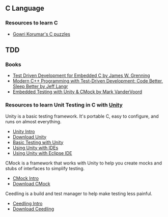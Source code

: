 ## C Language

### Resources to learn C
* [Gowri Korumar's C puzzles](http://www.gowrikumar.com/c/)

## TDD

### Books
* [Test Driven Development for Embedded C by James W. Grenning](http://pragprog.com/book/jgade/test-driven-development-for-embedded-c)
* [Modern C++ Programming with Test-Driven Development: Code Better, Sleep Better by Jeff Langr](http://pragprog.com/book/lotdd/modern-c-programming-with-test-driven-development)
* [Embedded Testing with Unity & CMock by Mark VanderVoord](http://www.lulu.com/spotlight/mvandervoord)

### Resources to learn Unit Testing in C with [Unity](http://throwtheswitch.org/)
Unity is a basic testing framework. It's portable C, easy to configure, and runs on almost everything.

* [Unity Intro](http://throwtheswitch.org/white-papers/unity-intro.html)
* [Download Unity](https://github.com/ThrowTheSwitch/Unity/archive/master.zip)
* [Basic Testing with Unity](http://throwtheswitch.org/white-papers/basic-testing-with-unity.html)
* [Using Unity with IDEs](http://throwtheswitch.org/white-papers/using-with-ides.html)
* [Using Unity with Eclipse IDE](http://throwtheswitch.squarespace.com/white-papers/using-eclipse-ide.html)

CMock is a framework that works with Unity to help you create mocks and stubs of interfaces to simplify testing.

* [CMock Intro](http://throwtheswitch.org/white-papers/cmock-intro.html)
* [Download CMock](https://github.com/ThrowTheSwitch/CMock/archive/master.zip)

Ceedling is a build and test manager to help make testing less painful.

* [Ceedling Intro](http://throwtheswitch.org/white-papers/ceedling-intro.html)
* [Download Ceedling](http://rubygems.org/gems/ceedling)

